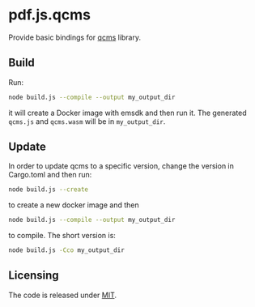 # pdf.js.qcms

Provide basic bindings for [qcms](https://github.com/FirefoxGraphics/qcms) library.

## Build

Run:

```sh
node build.js --compile --output my_output_dir
```

it will create a Docker image with emsdk and then run it. The generated `qcms.js` and `qcms.wasm` will be in `my_output_dir`.

## Update

In order to update qcms to a specific version, change the version in Cargo.toml and then run:
```sh
node build.js --create
```
to create a new docker image and then
```sh
node build.js --compile --output my_output_dir
```
to compile. The short version is:
```sh
node build.js -Cco my_output_dir
```

## Licensing

The code is released under [MIT](https://mit-license.org/).
